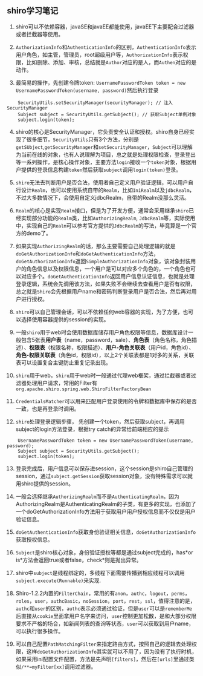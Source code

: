 ## shiro学习笔记

1. shiro可以不依赖容器，javaSE和javaEE都能使用，javaEE下主要配合过滤器或者拦截器等使用。

2. `AuthorizationInfo`和`AuthenticationInfo`的区别，`AuthenticationInfo`表示用户角色，如主管，管理员，root超级用户等，`AuthorizationInfo`表示权限，比如删除、添加、审核，总结就是`Author`对应的是人，而`Authen`对应的是动作。

3. 最简易的操作，先创建令牌token: `UsernamePasswordToken token = new UsernamePasswordToken(username, password)`然后执行登录
```
    SecurityUtils.setSecurityManager(securityManager); // 注入SecurityManager
    Subject subject = SecurityUtils.getSubject(); // 获取Subject单例对象
    subject.login(token);
```

4. shiro的核心是SecurityManager，它负责安全认证和授权。shiro自身已经实现了很多细节，`SecurityUtils`只有3个方法，分别是`getSUbject`,`getSecurityManager`和`setSecurityManager`，`Subject`可以理解为当前在线的对象，也有人说理解为项目，总之就是处理权限检查，登录登出等一系列操作，是核心操作对象，主要方法`login`接收一个`token`对象，根据用户提供的登录信息构建`token`然后获取`subject`调用`login(token)`登录。

5. `shiro`无法去判断用户是否合法，使用者自己定义用户验证逻辑，可以用户自行设计`Realm`，也可以使用系统自带的`Realm`，比如`IniRealm`以及`jdbcRealm`，不过大多数情况下，会使用自定义jdbcRealm，自带的Realm没那么灵活。

6. `Realm`的核心是实现`Realm`接口，但是为了开发方便，通常会采用继承`shiro`已经实现部分功能的`Realm`类，比如`AuthorizingRealm`, `JdbcRealm`等，实际使用中，实现自己的`Realm`可以参考官方提供的`JdbcRealm`的写法，毕竟算是一个官方的demo了。

7. 如果实现`AuthorizingRealm`的话，那么主要需要自己处理逻辑的就是`doGetAuthorizationInfo`和`doGetAuthenticationInfo`方法，`doGetAuthorizationInfo`返回`SimpleAuthorizationInfo`对象，该对象封装用户的角色信息以及权限信息，一个用户是可以对应多个角色的，一个角色也可以对应多个。`doGetAuthenticationInfo`返回用户信息认证信息，也就是处理登录逻辑，系统会先调用该方法，如果失败不会继续去查看用户是否有权限，总之就是`Shiro`会先根据用户name和密码判断登录用户是否合法，然后再对用户进行授权。

8. `shiro`可以自己管理会话，可以不依赖任何web容器的实现，为了方便，也可以选择使用容器提供的session的实现。

9. 一般`shiro`用于web时会使用数据库储存用户角色权限等信息，数据库设计一般包含5张表**用户表**（name，password，sale）、**角色表**（角色名称，角色描述）、**权限表**（权限名称，权限描述）、**用户-角色关联表**（用户id，角色id）、**角色-权限关联表**（角色id，权限id），以上2个关联表都是1对多的关系，关联表可以设置复合主键防止重复记录出现。

10. `shiro`用于web，`shiro`用于web时一般通过代理web框架，通过拦截器或者过滤器处理用户请求，常用的Filter有`org.apache.shiro.spring.web.ShiroFilterFactoryBean`

11. `CredentialsMatcher`可以用来匹配用户登录使用的令牌和数据库中保存的是否一致，也是再登录时调用。

12. `shiro`处理登录逻辑步骤，  先创建一个token，然后获取subject，再调用subject的login方法登录，根据try catch的异常给前端相应的提示
```
    UsernamePasswordToken token = new UsernamePasswordToken(username, password);
    Subject subject = SecurityUtils.getSubject();
    subject.login(token);
```

13. 登录完成后，用户信息可以保存进session，这个session是shiro自己管理的session，通过`subject.getSession`获取session对象，没有特殊需求可以就用shiro提供的session。

14. 一般会选择继承`AuthorizingRealm`而不是`AuthenticatingRealm`，因为AuthorizingRealm是AuthenticatingRealm的子类，有更多的实现，也添加了一个doGetAuthorizationInfo方法用于获取用户用户授权信息而不仅仅是用户验证信息。

15. `doGetAuthenticationInfo`获取身份验证相关信息，`doGetAuthorizationInfo`获取授权信息。

16. `Subject`是shiro核心对象，身份验证授权等都是通过subject完成的，has\*or is\*方法会返回true或者false，check\*则是抛出异常。

17. shiro中`subject`是线程绑定的，多线程下面需要传播到相应线程可以调用`subject.execute(Runnable)`来实现.

18. Shiro-1.2.2内置的`FilterChain`，常用的有`anon`，`authc`，`logout`，`perms`，`roles`，`user`，`authcBasic`，`noSession`，`port`，`rest`，`ssl`，值得注意的是，`authc`和`user`的区别，`authc`表示必须通过验证，但是`user`可以是`rememberMe`后直接从`cookie`里面拿用户名字来访问，`user`控制更加松散，是和大部分权限要求不严格的场合，如新闻列表的查询等状态，`user`可以获取到用户name，可以执行很多操作。

19. 可以自己配置`PathMatchingFilter`来指定路由方式，按照自己的逻辑去处理权限，这样`doGetAuthorizationInfo`其实就可以不用了，因为没有了执行时机，如果采用ini配置文件配置，方法是先声明`[filters]`，然后在`[urls]`里通过类似`/**=myFilter[xx]`调用过滤器。